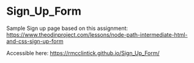 # Sign_Up_Form
Sample Sign up page based on this assignment: https://www.theodinproject.com/lessons/node-path-intermediate-html-and-css-sign-up-form


Accessible here: https://rmcclintick.github.io/Sign_Up_Form/
